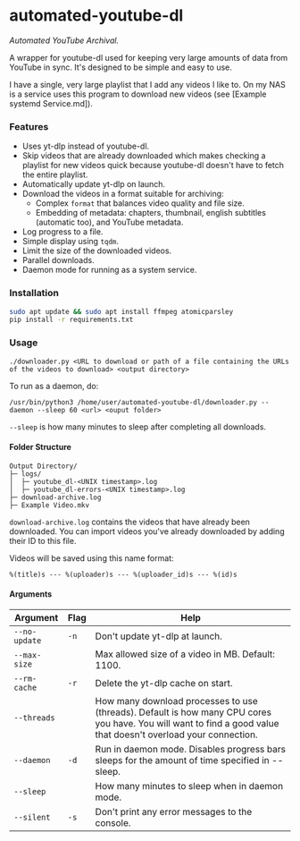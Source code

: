 # automated-youtube-dl

_Automated YouTube Archival._

A wrapper for youtube-dl used for keeping very large amounts of data from YouTube in sync. It's designed to be simple and easy to use.

I have a single, very large playlist that I add any videos I like to. On my NAS is a service uses this program to download new videos (see [Example systemd Service.md]).

### Features

- Uses yt-dlp instead of youtube-dl.
- Skip videos that are already downloaded which makes checking a playlist for new videos quick because youtube-dl doesn't have to fetch the entire playlist.
- Automatically update yt-dlp on launch.
- Download the videos in a format suitable for archiving:
    - Complex `format` that balances video quality and file size.
    - Embedding of metadata: chapters, thumbnail, english subtitles (automatic too), and YouTube metadata.
- Log progress to a file.
- Simple display using `tqdm`.
- Limit the size of the downloaded videos.
- Parallel downloads.
- Daemon mode for running as a system service.

### Installation

```bash
sudo apt update && sudo apt install ffmpeg atomicparsley
pip install -r requirements.txt
```

### Usage

`./downloader.py <URL to download or path of a file containing the URLs of the videos to download> <output directory>`

To run as a daemon, do:

`/usr/bin/python3 /home/user/automated-youtube-dl/downloader.py --daemon --sleep 60 <url> <ouput folder>`

`--sleep` is how many minutes to sleep after completing all downloads.

#### Folder Structure

```
Output Directory/
├─ logs/
│  ├─ youtube_dl-<UNIX timestamp>.log
│  ├─ youtube_dl-errors-<UNIX timestamp>.log
├─ download-archive.log
├─ Example Video.mkv
```

`download-archive.log` contains the videos that have already been downloaded. You can import videos you've already downloaded by adding their ID to this file.

Videos will be saved using this name format:

```
%(title)s --- %(uploader)s --- %(uploader_id)s --- %(id)s
```

#### Arguments

| Argument      | Flag | Help                                                         |
| ------------- | ---- | ------------------------------------------------------------ |
| `--no-update` | `-n` | Don\'t update yt-dlp at launch.                              |
| `--max-size`  |      | Max allowed size of a video in MB. Default: 1100.            |
| `--rm-cache`  | `-r` | Delete the yt-dlp cache on start.                            |
| `--threads`   |      | How many download processes to use (threads). Default is how many CPU cores you have. You will want to find a good value that doesn't overload your connection. |
| `--daemon`    | `-d` | Run in daemon mode. Disables progress bars sleeps for the amount of time specified in --sleep. |
| `--sleep`     |      | How many minutes to sleep when in daemon mode.               |
| `--silent`    | `-s` | Don't print any error messages to the console.               |